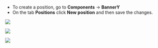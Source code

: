 * To create a position, go to **Components** -> **BannerY**
* On the tab **Positions** click **New position** and then save the changes.

[![](http://file.modx.pro/files/e/a/d/eada167eaf16509c676548a84430f284s.jpg)](http://file.modx.pro/files/e/a/d/eada167eaf16509c676548a84430f284.png)

[![](http://file.modx.pro/files/2/0/f/20f18bbeae2329f068cb16bc77368388s.jpg)](http://file.modx.pro/files/2/0/f/20f18bbeae2329f068cb16bc77368388.png)

[![](http://file.modx.pro/files/f/7/8/f7833d45e234d2e63d571a9d71b933e4s.jpg)](http://file.modx.pro/files/f/7/8/f7833d45e234d2e63d571a9d71b933e4.png)
